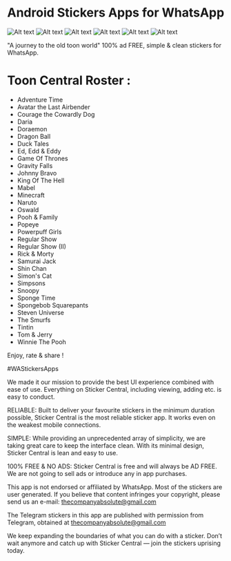 # Android Stickers Apps for WhatsApp

![Alt text](https://raw.githubusercontent.com/vidit135g/Toon-Central/master/sf.png?token=AEZC7N6GQSZVDQUPZY6PJ4K47CZPI)
![Alt text](https://raw.githubusercontent.com/vidit135g/Toon-Central/master/sl1.png?token=AEZC7N6GQSZVDQUPZY6PJ4K47CZPI)
![Alt text](https://raw.githubusercontent.com/vidit135g/Toon-Central/master/sl2.png?token=AEZC7N6GQSZVDQUPZY6PJ4K47CZPI)
![Alt text](https://raw.githubusercontent.com/vidit135g/Toon-Central/master/sl3.png?token=AEZC7N6GQSZVDQUPZY6PJ4K47CZPI)
![Alt text](https://raw.githubusercontent.com/vidit135g/Toon-Central/master/sl4.png?token=AEZC7N6GQSZVDQUPZY6PJ4K47CZPI)
![Alt text](https://raw.githubusercontent.com/vidit135g/Toon-Central/master/sl5.png?token=AEZC7N6GQSZVDQUPZY6PJ4K47CZPI)

"A journey to the old toon world"
100% ad FREE, simple & clean stickers for WhatsApp.


# Toon Central Roster :

- Adventure Time
- Avatar the Last Airbender
- Courage the Cowardly Dog
- Daria
- Doraemon
- Dragon Ball
- Duck Tales
- Ed, Edd & Eddy
- Game Of Thrones
- Gravity Falls
- Johnny Bravo
- King Of The Hell
- Mabel
- Minecraft
- Naruto
- Oswald
- Pooh & Family
- Popeye
- Powerpuff Girls
- Regular Show
- Regular Show (II)
- Rick & Morty 
- Samurai Jack
- Shin Chan
- Simon's Cat
- Simpsons
- Snoopy
- Sponge Time
- Spongebob Squarepants
- Steven Universe
- The Smurfs
- Tintin
- Tom & Jerry
- Winnie The Pooh


Enjoy, rate & share !  

#WAStickersApps

We made it our mission to provide the best UI experience  combined with ease of use. Everything on Sticker Central, including viewing, adding etc. is easy to conduct.

RELIABLE: Built to deliver your favourite stickers in the minimum duration possible, Sticker Central is the most reliable sticker app. It works even on the weakest mobile connections.

SIMPLE: While providing an unprecedented array of simplicity, we are taking great care to keep the interface clean. With its minimal design, Sticker Central is lean and easy to use.

100% FREE & NO ADS: Sticker Central is free and will always be AD FREE. We are not going to sell ads or introduce any in app purchases. 

This app is not endorsed or affiliated by WhatsApp. Most of the stickers are user generated. If you believe that content infringes your copyright, please send us an e-mail: thecompanyabsolute@gmail.com

The Telegram stickers in this app are published with permission from Telegram, obtained at thecompanyabsolute@gmail.com

We keep expanding the boundaries of what you can do with a sticker. Don’t wait anymore and catch up with Sticker Central — join the stickers uprising today.
